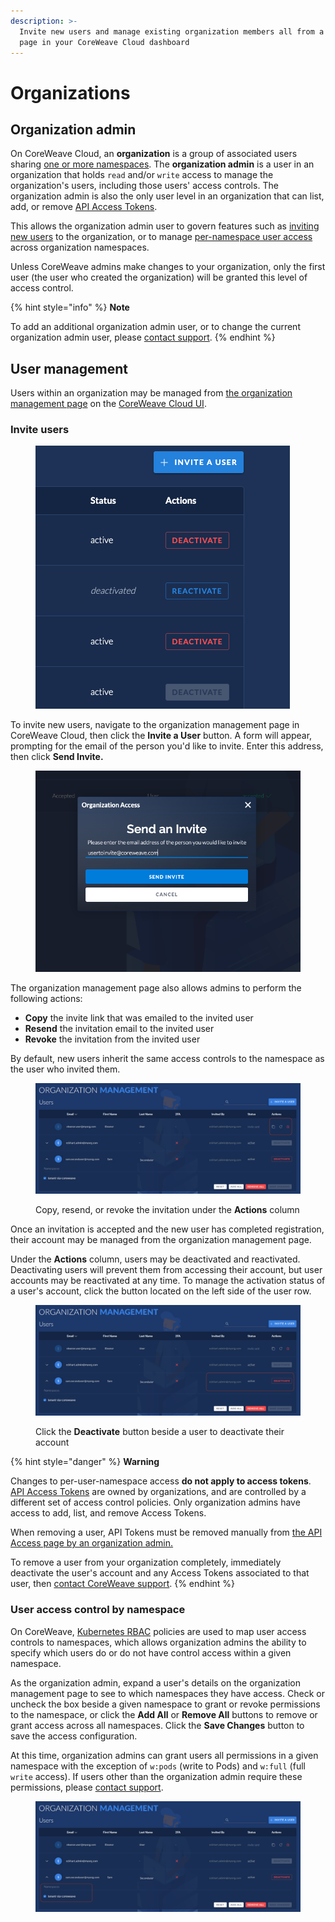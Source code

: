 ```yaml
---
description: >-
  Invite new users and manage existing organization members all from a single
  page in your CoreWeave Cloud dashboard
---
```


# Organizations

## Organization admin

On CoreWeave Cloud, an **organization** is a group of associated users sharing [one or more namespaces](namespace-management.md). The **organization admin** is a user in an organization that holds `read` and/or `write` access to manage the organization's users, including those users' access controls. The organization admin is also the only user level in an organization that can list, add, or remove [API Access Tokens](../coreweave-kubernetes/getting-started.md#obtain-coreweave-access-credentials).

This allows the organization admin user to govern features such as [inviting new users](organizations.md#invite-users) to the organization, or to manage [per-namespace user access](organizations.md#per-namespace-user-access) across organization namespaces.

Unless CoreWeave admins make changes to your organization, only the first user (the user who created the organization) will be granted this level of access control.

{% hint style="info" %}
**Note**

To add an additional organization admin user, or to change the current organization admin user, please [contact support](https://cloud.coreweave.com/contact).
{% endhint %}

## User management

Users within an organization may be managed from [the organization management page](https://cloud.coreweave.com/organization) on the [CoreWeave Cloud UI](../../virtual-servers/deployment-methods/coreweave-apps.md).

### Invite users

<figure><img src="../.gitbook/assets/image (15).png" alt=""><figcaption></figcaption></figure>

To invite new users, navigate to the organization management page in CoreWeave Cloud, then click the **Invite a User** button. A form will appear, prompting for the email of the person you'd like to invite. Enter this address, then click **Send Invite.**

<figure><img src="../.gitbook/assets/image (84) (1).png" alt="Screenshot of the user invite modal"><figcaption></figcaption></figure>

The organization management page also allows admins to perform the following actions:

* **Copy** the invite link that was emailed to the invited user
* **Resend** the invitation email to the invited user
* **Revoke** the invitation from the invited user

By default, new users inherit the same access controls to the namespace as the user who invited them.

<figure><img src="../.gitbook/assets/image (6) (1).png" alt=""><figcaption><p>Copy, resend, or revoke the invitation under the <strong>Actions</strong> column</p></figcaption></figure>

Once an invitation is accepted and the new user has completed registration, their account may be managed from the organization management page.

Under the **Actions** column, users may be deactivated and reactivated. Deactivating users will prevent them from accessing their account, but user accounts may be reactivated at any time. To manage the activation status of a user's account, click the button located on the left side of the user row.

<figure><img src="../.gitbook/assets/image (19) (2) (1).png" alt=""><figcaption><p>Click the <strong>Deactivate</strong> button beside a user to deactivate their account</p></figcaption></figure>

{% hint style="danger" %}
**Warning**

Changes to per-user-namespace access **do not apply to access tokens**. [API Access Tokens](../coreweave-kubernetes/getting-started.md#obtain-coreweave-access-credentials) are owned by organizations, and are controlled by a different set of access control policies. Only organization admins have access to add, list, and remove Access Tokens.

When removing a user, API Tokens must be removed manually from [the API Access page by an organization admin.](https://cloud.coreweave.com/api-access)

To remove a user from your organization completely, immediately deactivate the user's account and any Access Tokens associated to that user, then [contact CoreWeave support](https://cloud.coreweave.com/contact).&#x20;
{% endhint %}

### User access control by namespace

On CoreWeave, [Kubernetes RBAC](https://kubernetes.io/docs/reference/access-authn-authz/rbac/) policies are used to map user access controls to namespaces, which allows organization admins the ability to specify which users do or do not have control access within a given namespace.

As the organization admin, expand a user's details on the organization management page to see to which namespaces they have access. Check or uncheck the box beside a given namespace to grant or revoke permissions to the namespace, or click the **Add All** or **Remove All** buttons to remove or grant access across all namespaces. Click the **Save Changes** button to save the access configuration.

At this time, organization admins can grant users all permissions in a given namespace with the exception of `w:pods` (write to Pods) and `w:full` (full `write` access). If users other than the organization admin require these permissions, please [contact support](https://cloud.coreweave.com/contact).

<figure><img src="../.gitbook/assets/image (18) (1) (3).png" alt=""><figcaption></figcaption></figure>
